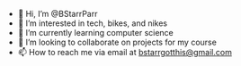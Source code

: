- 👋 Hi, I’m @BStarrParr
- 👀 I’m interested in tech, bikes, and nikes
- 🌱 I’m currently learning computer science 
- 💞️ I’m looking to collaborate on projects for my course
- 📫 How to reach me via email at bstarrgotthis@gmail.com

<!---
BStarrParr/BStarrParr is a ✨ special ✨ repository because its `README.md` (this file) appears on your GitHub profile.
You can click the Preview link to take a look at your changes.
--->

